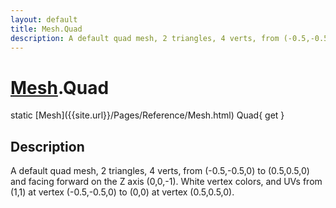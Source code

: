 ```yaml
---
layout: default
title: Mesh.Quad
description: A default quad mesh, 2 triangles, 4 verts, from (-0.5,-0.5,0) to (0.5,0.5,0) and facing forward on the Z axis (0,0,-1). White vertex colors, and UVs from (1,1) at vertex (-0.5,-0.5,0) to (0,0) at vertex (0.5,0.5,0).
---
```

# [Mesh]({{site.url}}/Pages/Reference/Mesh.html).Quad

<div class='signature' markdown='1'>
static [Mesh]({{site.url}}/Pages/Reference/Mesh.html) Quad{ get }
</div>

## Description
A default quad mesh, 2 triangles, 4 verts, from
(-0.5,-0.5,0) to (0.5,0.5,0) and facing forward on the Z axis
(0,0,-1). White vertex colors, and UVs from (1,1) at vertex
(-0.5,-0.5,0) to (0,0) at vertex (0.5,0.5,0).

